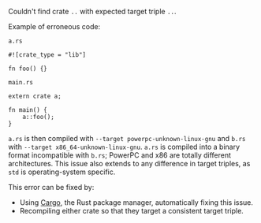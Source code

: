 Couldn't find crate `..` with expected target triple `..`.

Example of erroneous code:

`a.rs`
```ignore (cannot-link-with-other-tests)
#![crate_type = "lib"]

fn foo() {}
```

`main.rs`
```ignore (cannot-link-with-other-tests)
extern crate a;

fn main() {
    a::foo();
}
```

`a.rs` is then compiled with `--target powerpc-unknown-linux-gnu` and `b.rs`
with `--target x86_64-unknown-linux-gnu`. `a.rs` is compiled into a binary
format incompatible with `b.rs`; PowerPC and x86 are totally different
architectures. This issue also extends to any difference in target triples, as
`std` is operating-system specific.

This error can be fixed by:
 * Using [Cargo](../cargo/index.html), the Rust package manager, automatically
   fixing this issue.
 * Recompiling either crate so that they target a consistent target triple.
